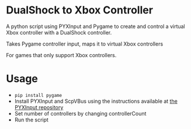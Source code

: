 # DualShock to Xbox Controller
A python script using PYXInput and Pygame to create and control a virtual Xbox controller with a DualShock controller.

Takes Pygame controller input, maps it to virtual Xbox controllers

For games that only support Xbox controllers.

# Usage
- `pip install pygame`
- Install PYXInput and ScpVBus using the instructions available at [the PYXInput repository](https://github.com/bayangan1991/PYXInput)
- Set number of controllers by changing controllerCount
- Run the script
